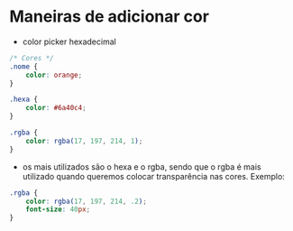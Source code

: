 # Maneiras de adicionar cor
- color picker hexadecimal

~~~css
/* Cores */
.nome {
    color: orange;
}

.hexa {
    color: #6a40c4;
}

.rgba {
    color: rgba(17, 197, 214, 1);
}
~~~

- os mais utilizados são o hexa e o rgba, sendo que o rgba é mais utilizado quando queremos colocar transparência nas cores. Exemplo:
~~~css
.rgba {
    color: rgba(17, 197, 214, .2);
    font-size: 40px;
}
~~~
